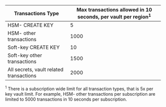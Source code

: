 
| Transactions Type | Max transactions allowed in 10 seconds, per vault per region<sup>1</sup> |
| --- | --- |
| HSM- CREATE KEY |5 |
| HSM- other transactions |1000 |
| Soft-key CREATE KEY |10 |
| Soft-key other transactions |1500 |
| All secrets, vault related transactions |2000 |

<sup>1</sup> There is a subscription wide limit for all transaction types, that is 5x per key vault limit. For example, HSM- other transactions per subscription are limited to 5000 transactions in 10 seconds per subscription.

